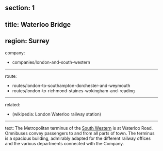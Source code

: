 section: 1
----
title: Waterloo Bridge
----
region: Surrey
----
company:
- companies/london-and-south-western
----
route:
- routes/london-to-southampton-dorchester-and-weymouth
- routes/london-to-richmond-staines-wokingham-and-reading
----
related:
- (wikipedia: London Waterloo railway station)
----
text: The <span class="u-smcp">Metropolitan terminus</span> of the [South Western](/companies/london-and-south-western) is at Waterloo Road. Omnibuses convey passengers to and from all parts of town. The terminus is a spacious building, admirably adapted for the different railway offices and the various departments connected with the Company.

